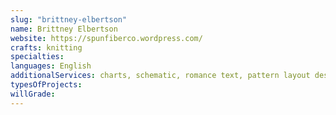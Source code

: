 ```yaml
---
slug: "brittney-elbertson"
name: Brittney Elbertson
website: https://spunfiberco.wordpress.com/
crafts: knitting
specialties:
languages: English
additionalServices: charts, schematic, romance text, pattern layout design
typesOfProjects:
willGrade:
---
```

